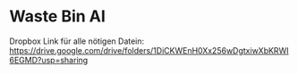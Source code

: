 # Waste Bin AI

Dropbox Link für alle nötigen Datein:
https://drive.google.com/drive/folders/1DiCKWEnH0Xx256wDgtxiwXbKRWI6EGMD?usp=sharing
